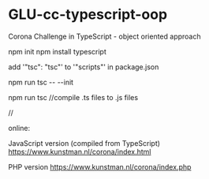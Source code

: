 # GLU-cc-typescript-oop
Corona Challenge in TypeScript - object oriented approach

npm init
npm install typescript

add '"tsc": "tsc"' to '"scripts"' in package.json

npm run tsc -- --init

npm run tsc //compile .ts files to .js files

//

online:

JavaScript version (compiled from TypeScript)
https://www.kunstman.nl/corona/index.html

PHP version
https://www.kunstman.nl/corona/index.php